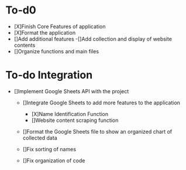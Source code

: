 # To-d0
- [X]Finish Core Features of application
- [X]Format the application
- []Add additional features
	-[]Add collection and display of website contents
- []Organize functions and main files


# To-do Integration
- []Implement Google Sheets API with the project
	- []Integrate Google Sheets to add more features to the application
		- [X]Name Identification Function
		- []Website content scraping function

	- []Format the Google Sheets file to show an organized chart of collected data
	- []Fix sorting of names
	- []Fix organization of code
